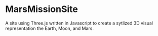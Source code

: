 # MarsMissionSite

A site using Three.js written in Javascript to create a sytlized 3D visual representation the Earth, Moon, and Mars.
